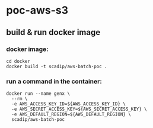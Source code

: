 # poc-aws-s3

## build & run docker image 

### docker image:
```shell
cd docker 
docker build -t scadip/aws-batch-poc .
```

### run a command in the container:
```shell
docker run --name genx \
  --rm \
  -e AWS_ACCESS_KEY_ID=${AWS_ACCESS_KEY_ID} \
  -e AWS_SECRET_ACCESS_KEY=${AWS_SECRET_ACCESS_KEY} \
  -e AWS_DEFAULT_REGION=${AWS_DEFAULT_REGION} \
  scadip/aws-batch-poc
```
